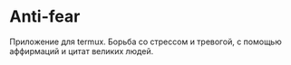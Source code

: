 # Anti-fear
Приложение для termux. Борьба со стрессом и тревогой, с помощью аффирмаций и цитат великих людей.
